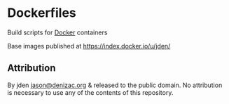 # Dockerfiles

Build scripts for [Docker](http://docs.docker.io/en/latest/) containers

Base images published at https://index.docker.io/u/jden/

## Attribution
By jden <jason@denizac.org> & released to the public domain. No attribution is necessary to use any of the contents of this repository.